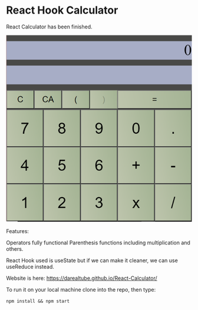 
# React Hook Calculator

  React Calculator has been finished.
  
  ![](images/Calculator.png)
  
  Features:
  
  Operators fully functional
  Parenthesis functions including
  multiplication and others.
  
  React Hook used is useState
  but if we can make it cleaner,
  we can use useReduce instead.
  

  Website is here: https://darealtube.github.io/React-Calculator/
  
  To run it on your local machine clone into the repo, then type: 

    npm install && npm start
    
